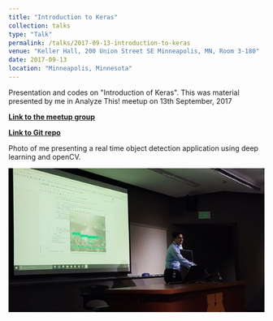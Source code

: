 ```yaml
---
title: "Introduction to Keras"
collection: talks
type: "Talk"
permalink: /talks/2017-09-13-introduction-to-keras
venue: "Keller Hall, 200 Union Street SE Minneapolis, MN, Room 3-180"
date: 2017-09-13
location: "Minneapolis, Minnesota"
---
```


Presentation and codes on "Introduction of Keras". This was material presented by me in Analyze This! meetup on 13th September, 2017

**[Link to the meetup group](https://www.meetup.com/AnalyzeThis/events/242440234/?rv=cr1&_af=event&_af_eid=242440234&https=on)**

**[Link to Git repo](https://github.com/aayushmnit/Data-science-presentation/tree/master/Introduction%20to%20Keras)**

Photo of me presenting a real time object detection application using deep learning and openCV.

<img src="https://github.com/aayushmnit/Data-science-presentation/blob/master/Introduction%20to%20Keras/600_464528068.jpeg?raw=true">